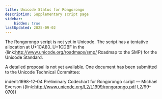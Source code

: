 ```yaml
---
title: Unicode Status for Rongorongo
description: Supplementary script page
sidebar:
    hidden: true
lastUpdated: 2025-09-02
---
```


The Rongorongo script is not yet in Unicode. The script has a tentative allocation at U+1CA80..U+1CDBF in the {link:http://www.unicode.org/roadmaps/smp/ Roadmap to the SMP} for the Unicode Standard.

[comment]: # (end of intro)

[comment]: # (start of blocks)



[comment]: # (end of blocks)

[comment]: # (start of chars)



[comment]: # (end of chars)

[comment]: # (start of rest)

A detailed proposal is not yet available. One document has been submitted to the Unicode Technical Committee:

indent:1998-12-04 Preliminary Codechart for Rongorongo script — Michael Everson ({link:http://www.unicode.org/L2/L1999/rongorongo.pdf L2/99-070})
